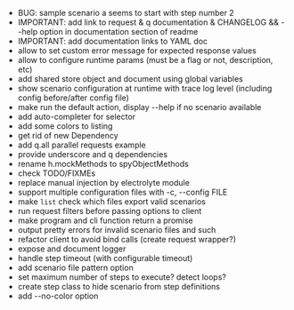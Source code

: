 * BUG: sample scenario a seems to start with step number 2
* IMPORTANT: add link to request & q documentation & CHANGELOG && --help option in documentation section of readme
* IMPORTANT: add documentation links to YAML doc
* allow to set custom error message for expected response values
* allow to configure runtime params (must be a flag or not, description, etc)
* add shared store object and document using global variables
* show scenario configuration at runtime with trace log level (including config before/after config file)
* make run the default action, display --help if no scenario available
* add auto-completer for selector
* add some colors to listing
* get rid of new Dependency
* add q.all parallel requests example
* provide underscore and q dependencies
* rename h.mockMethods to spyObjectMethods
* check TODO/FIXMEs
* replace manual injection by electrolyte module
* support multiple configuration files with -c, --config FILE
* make `list` check which files export valid scenarios
* run request filters before passing options to client
* make program and cli function return a promise
* output pretty errors for invalid scenario files and such
* refactor client to avoid bind calls (create request wrapper?)
* expose and document logger
* handle step timeout (with configurable timeout)
* add scenario file pattern option
* set maximum number of steps to execute? detect loops?
* create step class to hide scenario from step definitions
* add --no-color option

